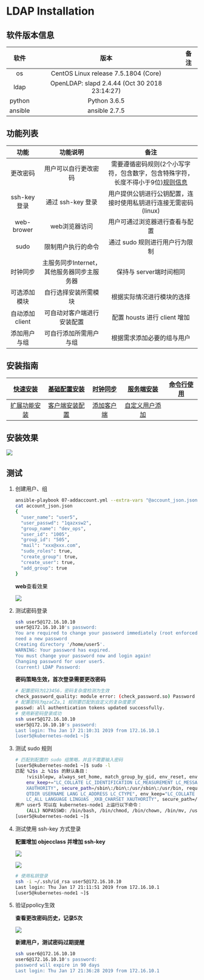 # LDAP Installation

## 软件版本信息

| 软件 | 版本 | 备注 |
| :---: | :---: | :---: |
| os | CentOS Linux release 7.5.1804 (Core) | 
| ldap | OpenLDAP: slapd 2.4.44 (Oct 30 2018 23:14:27)
| python | Python 3.6.5 |
| ansible | ansible 2.7.5 |

## 功能列表

| 功能 | 功能说明 | 备注 |
| :---: | :---: | :---: |
| 更改密码 | 用户可以自行更改密码 | 需要遵循密码规则(2个小写字符，包含数字，包含特殊字符，长度不得小于9位)[规则信息](./docs/password_Introduction.md) |
| ssh-key登录| 通过 ssh-key 登录 | 用户提供公钥进行公钥配置，连接时使用私钥进行连接无需密码(linux) |
| web-brower | web浏览器访问 | 用户可通过浏览器进行查看与配置 |
| sudo | 限制用户执行的命令 | 通过 sudo 规则进行用户行为限制 | 
| 时钟同步 | 主服务同步Internet，其他服务器同步主服务器 | 保持与 server端时间相同 |
| 可选添加模块 | 自行选择安装所需模块 | 根据实际情况进行模块的选择 |
| 自动添加 client | 可自动对客户端进行安装配置 | 配置 housts 进行 client 增加 |
| 添加用户与组 | 可自行添加所需用户与组 | 根据需求添加必要的组与用户 |

## 安装指南

| [快速安装](./docs/quick_install.md) | [基础配置安装](./docs/prepare_install.md) | [时钟同步](./docs/chrony_config.md) | [服务端安装](./docs/server_install.md)| [命令行使用](./docs/base_command.md)|
| :---: | :---: | :---: | :---: | :---: | 
| [扩展功能安装](./docs/plugin_add.md) | [客户端安装配置](./docs/client_install.md)  | [添加客户端](./docs/client_add.md) | [自定义用户添加](./docs/account_handle.md) |  |


## 安装效果

![](https://d-img.oss-cn-shenzhen.aliyuncs.com/markdown/7qg1p.jpg)

## 测试
1. 创建用户、组

	```bash
	ansible-playbook 07-addaccount.yml --extra-vars "@account_json.json"
	cat account_json.json
	{
	  "user_name": "user5",
	  "user_passwd": "1qazxsw2",
	  "group_name": "dev_ops",
	  "user_id": "1005",
	  "group_id": "505",
	  "mail": "xxx@xxx.com",
	  "sudo_roles": true,
	  "create_group": true,
	  "create_user": true,
	  "add_group": true
	}
	```

	**web**查看效果

	![](https://d-img.oss-cn-shenzhen.aliyuncs.com/markdown/ht14b.jpg)

2. 测试密码登录

	```bash
	ssh user5@172.16.10.10
	user5@172.16.10.10's password:
	You are required to change your password immediately (root enforced)
	need a new password
	Creating directory '/home/user5'.
	WARNING: Your password has expired.
	You must change your password now and login again!
	Changing password for user user5.
	(current) LDAP Password:
	```

	**密码策略生效，首次登录需要更改密码**

	```bash
	# 配置密码为123456，密码复杂度检测为生效
	check_password_quality: module error: (check_password.so) Password for dn="uid=user5,ou=Users,dc=laoshiren,dc=com" does not pass required number of strength checks for the required character sets (3 of 2).
	# 配置密码为qzaCZa,1 规则要匹配到自定义的复杂度要求
	passwd: all authentication tokens updated successfully.
	# 使用新密码登录成功
	ssh user5@172.16.10.10
	user5@172.16.10.10's password:
	Last login: Thu Jan 17 21:10:31 2019 from 172.16.10.1
	[user5@kubernetes-node1 ~]$
	```

3. 测试 sudo 规则

	```bash
	# 匹配到配置的 sudo 组策略，并且不需要输入密码
	[user5@kubernetes-node1 ~]$ sudo -l
	匹配 %2$s 上 %1$s 的默认条目：
	    !visiblepw, always_set_home, match_group_by_gid, env_reset, env_keep="COLORS DISPLAY HOSTNAME HISTSIZE KDEDIR LS_COLORS", env_keep+="MAIL PS1 PS2 QTDIR USERNAME LANG LC_ADDRESS LC_CTYPE",
	    env_keep+="LC_COLLATE LC_IDENTIFICATION LC_MEASUREMENT LC_MESSAGES", env_keep+="LC_MONETARY LC_NAME LC_NUMERIC LC_PAPER LC_TELEPHONE", env_keep+="LC_TIME LC_ALL LANGUAGE LINGUAS _XKB_CHARSET
	    XAUTHORITY", secure_path=/sbin\:/bin\:/usr/sbin\:/usr/bin, requiretty, !visiblepw, always_set_home, env_reset, env_keep="COLORS DISPLAY HOSTNAME HISTSIZE KDEDIR LS_COLORS", env_keep="MAIL PS1 PS2
	    QTDIR USERNAME LANG LC_ADDRESS LC_CTYPE", env_keep="LC_COLLATE LC_IDENTIFICATION LC_MEASUREMENT LC_MESSAGES", env_keep="LC_MONETARY LC_NAME LC_NUMERIC LC_PAPER LC_TELEPHONE", env_keep="LC_TIME
	    LC_ALL LANGUAGE LINGUAS _XKB_CHARSET XAUTHORITY", secure_path=/sbin:/bin:/usr/sbin:/usr/bin
	用户 user5 可以在 kubernetes-node1 上运行以下命令：
	    (ALL) NOPASSWD: /bin/bash, /bin/chmod, /bin/chown, /bin/mv, /usr/bin/vim, /usr/bin/passwd
	[user5@kubernetes-node1 ~]$
	```

4. 测试使用 ssh-key 方式登录

	**配置增加 objecclass 并增加 ssh-key**

	![](https://d-img.oss-cn-shenzhen.aliyuncs.com/markdown/yd3sa.jpg)

	![](https://d-img.oss-cn-shenzhen.aliyuncs.com/markdown/uxm4c.jpg)

	```bash
	# 使用私钥登录
	ssh -i ~/.ssh/id_rsa user5@172.16.10.10
	Last login: Thu Jan 17 21:11:51 2019 from 172.16.10.1
	[user5@kubernetes-node1 ~]$
	```

5. 验证ppolicy生效

	**查看更改密码历史，记录5次**

	![](https://d-img.oss-cn-shenzhen.aliyuncs.com/markdown/ttryc.jpg)

	**新建用户，测试密码过期提醒**

	```bash
	ssh user6@172.16.10.10
    user6@172.16.10.10's password:
    password will expire in 90 days
    Last login: Thu Jan 17 21:36:28 2019 from 172.16.10.1
	```
